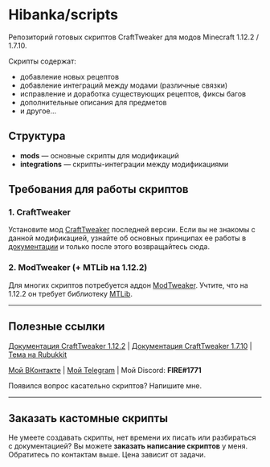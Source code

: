 # Hibanka/scripts
Репозиторий готовых скриптов CraftTweaker для модов Minecraft 1.12.2 / 1.7.10.

Скрипты содержат:
* добавление новых рецептов
* добавление интеграций между модами (различные связки)
* исправление и доработка существующих рецептов, фиксы багов
* дополнительные описания для предметов
* и другое...

## Структура
* **mods** — основные скрипты для модификаций
* **integrations** — скрипты-интеграции между модификациями

## Требования для работы скриптов
### 1. CraftTweaker
Установите мод [CraftTweaker](https://www.curseforge.com/minecraft/mc-mods/crafttweaker) последней версии. Если вы не знакомы с данной модификацией, узнайте об основных принципах ее работы в [документации](https://docs.blamejared.com/1.12/ru/) и только после этого возвращайтесь сюда.

### 2. ModTweaker (+ MTLib на 1.12.2)
Для многих скриптов потребуется аддон [ModTweaker](https://www.curseforge.com/minecraft/mc-mods/modtweaker). Учтите, что на 1.12.2 он требует библиотеку [MTLib](https://www.curseforge.com/minecraft/mc-mods/mtlib).

***

## Полезные ссылки
[Документация CraftTweaker 1.12.2](https://docs.blamejared.com/1.12/ru/) | [Документация CraftTweaker 1.7.10](http://minetweaker3.powerofbytes.com/wiki/Main_Page) | [Тема на Rubukkit](http://rubukkit.org/threads/ispravlenija-receptov-v-modax-minetweaker-crafttweaker.163629/)

[Мой ВКонтакте](https://vk.com/hibanka) | [Мой Telegram](https://t.me/Hibanka) | Мой Discord: **FIRE#1771**

Появился вопрос касательно скриптов? Напишите мне.

***

## Заказать кастомные скрипты
Не умеете создавать скрипты, нет времени их писать или разбираться с документацией? Вы можете **заказать написание скриптов** у меня. Обратитесь по контактам выше. Цена зависит от задачи.
